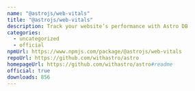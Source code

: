 ```yaml
---
name: "@astrojs/web-vitals"
title: "@astrojs/web-vitals"
description: Track your website’s performance with Astro DB
categories:
  - uncategorized
  - official
npmUrl: https://www.npmjs.com/package/@astrojs/web-vitals
repoUrl: https://github.com/withastro/astro
homepageUrl: https://github.com/withastro/astro#readme
official: true
downloads: 856
---
```


